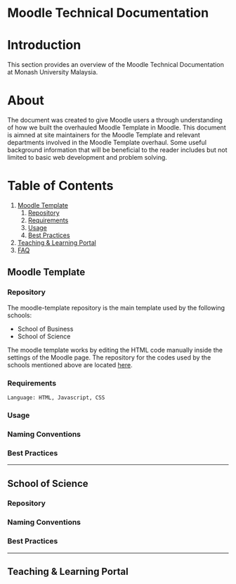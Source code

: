 # Moodle Technical Documentation

# Introduction
This section provides an overview of the Moodle Technical Documentation at Monash University Malaysia.

# About
The document was created to give Moodle users a through understanding of how we built the overhauled Moodle Template in Moodle. This document is aimned at site maintainers for the Moodle Template and relevant departments involved in the Moodle Template overhaul. Some useful background information that will be beneficial to the reader includes but not limited to basic web development and problem solving. 

# Table of Contents
1. [Moodle Template](#moodle-template)
    1. [Repository](#moodle-template-repo)
    2. [Requirements](#moodle-template-req)
    3. [Usage](#moodle-template-use)
    4. [Best Practices](#moodle-template-bp)
2. [Teaching & Learning Portal](#t&l)
3. [FAQ](#FAQ)

## Moodle Template <a name="moodle-template"></a>

### Repository <a name="moodle-template-repo"></a>
The moodle-template repository is the main template used by the following schools:
- School of Business
- School of Science

The moodle template works by editing the HTML code manually inside the settings of the Moodle page. The repository for the codes used by the schools mentioned above are located [here](https://github.com/MUM-MIH/moodle-template).

### Requirements <a name="moodle-template-req"></a>
```
Language: HTML, Javascript, CSS
```

### Usage <a name="moodle-template-use"></a>

### Naming Conventions 

### Best Practices

---

## School of Science <a name="#sos"></a>

### Repository

### Naming Conventions

### Best Practices

---

## Teaching & Learning Portal <a name="t&l"></a>
